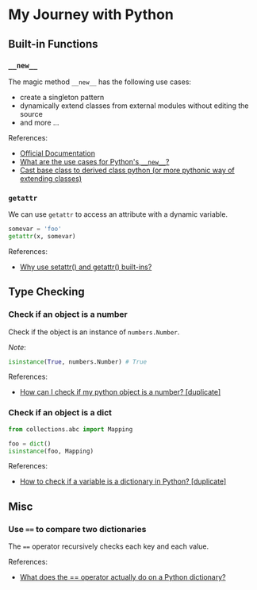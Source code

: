 # My Journey with Python

## Built-in Functions

### `__new__`

The magic method `__new__` has the following use cases:

- create a singleton pattern
- dynamically extend classes from external modules without editing the source
- and more ...

References:

- [Official Documentation](https://docs.python.org/3.7/reference/datamodel.html#object.__new__)
- [What are the use cases for Python's `__new__`?
](https://stackoverflow.com/questions/12835176/what-are-the-use-cases-for-pythons-new)
- [Cast base class to derived class python (or more pythonic way of extending classes)](https://stackoverflow.com/questions/3464061/cast-base-class-to-derived-class-python-or-more-pythonic-way-of-extending-class/4714744#4714744)

### `getattr`

We can use `getattr` to access an attribute with a dynamic variable.

```python
somevar = 'foo'
getattr(x, somevar)
```

References:

- [Why use setattr() and getattr() built-ins?](https://stackoverflow.com/a/19123719)

## Type Checking

### Check if an object is a number

Check if the object is an instance of `numbers.Number`.

_Note_:

```python
isinstance(True, numbers.Number) # True
```

References:

- [How can I check if my python object is a number? [duplicate]
](https://stackoverflow.com/questions/4187185/how-can-i-check-if-my-python-object-is-a-number)

### Check if an object is a dict

```python
from collections.abc import Mapping

foo = dict()
isinstance(foo, Mapping)
```

References:

- [How to check if a variable is a dictionary in Python? [duplicate]](https://stackoverflow.com/questions/25231989/how-to-check-if-a-variable-is-a-dictionary-in-python)

## Misc

### Use `==` to compare two dictionaries

The `==` operator recursively checks each key and each value.

References:

- [What does the == operator actually do on a Python dictionary?](https://stackoverflow.com/questions/17217225/what-does-the-operator-actually-do-on-a-python-dictionary)
